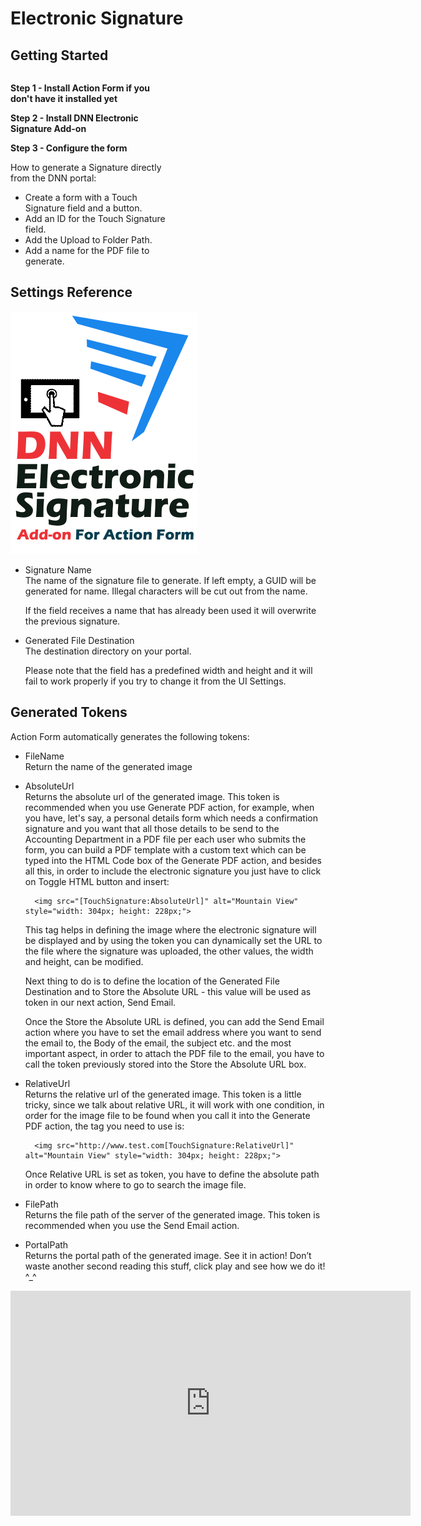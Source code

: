 # Electronic Signature



## Getting Started

<div style="float: left; max-width: 50%;">

**Step 1 - Install Action Form if you don't have it installed yet**

**Step 2 - Install DNN Electronic Signature Add-on**

**Step 3 - Configure the form**

How to generate a Signature directly from the DNN portal:

* Create a form with a Touch Signature field and a button.
* Add an ID for the Touch Signature field.
* Add the Upload to Folder Path.
* Add a name for the PDF file to generate.

## Settings Reference

</div>

![](/add-ons/electronic-signature/assets/dnn-electronic-signature-add-on-300x388w.png)


* Signature Name<br>
    The name of the signature file to generate. If left empty, a GUID will be generated for name. Illegal characters will be cut out from the name.<br>

    If the field receives a name that has already been used it will overwrite the previous signature.

* Generated File Destination<br>
    The destination directory on your portal.

    Please note that the field has a predefined width and height and it will fail to work properly if you try to change it from the UI Settings.

## Generated Tokens

Action Form automatically generates the following tokens:

* FileName<br>
    Return the name of the generated image

* AbsoluteUrl<br>
    Returns the absolute url of the generated image. This token is recommended when you use Generate PDF action, for example, when you have, let's say, a personal details form which needs a confirmation signature and you want that all those details to be send to the Accounting Department in a PDF file per each user who submits the form, you can build a PDF template with a custom text which can be typed into the HTML Code box of the Generate PDF action, and besides all this, in order to include the electronic signature you just have to click on Toggle HTML button and insert:
 
        <img src="[TouchSignature:AbsoluteUrl]" alt="Mountain View" style="width: 304px; height: 228px;">

    This tag helps in defining the image where the electronic signature will be displayed and by using the token you can dynamically set the URL to  the file where the signature was uploaded, the other values, the width and height, can be modified.

    Next thing to do is to define the location of the Generated File Destination and to Store the Absolute URL - this value will be used as token in our next action, Send Email.

    Once the Store the Absolute URL is defined, you can add the Send Email action where you have to set the email address where you want to send the email to, the Body of the email, the subject etc. and the most important aspect, in order to attach the PDF file to the email, you have to call the token previously stored into the Store the Absolute URL box.  

* RelativeUrl<br>
    Returns the relative url of the generated image. This token is a little tricky, since we talk about relative URL, it will work with one condition, in order for the image file to be found when you call it into the Generate PDF action, the tag you need to use is:  

        <img src="http://www.test.com[TouchSignature:RelativeUrl]" alt="Mountain View" style="width: 304px; height: 228px;">

    Once Relative URL is set as token, you have to define the absolute path in order to know where to go to search the image file. 

* FilePath<br>
    Returns the file path of the server of the generated image. This token is recommended when you use the Send Email action.

* PortalPath<br>
    Returns the portal path of the generated image.
See it in action!
Don’t waste another second reading this stuff, click play and see how we do it! ^_^

<iframe width="640" height="360" src="https://www.youtube.com/embed/OOGTwXTCbI8" frameborder="0" allow="autoplay; encrypted-media" allowfullscreen></iframe>